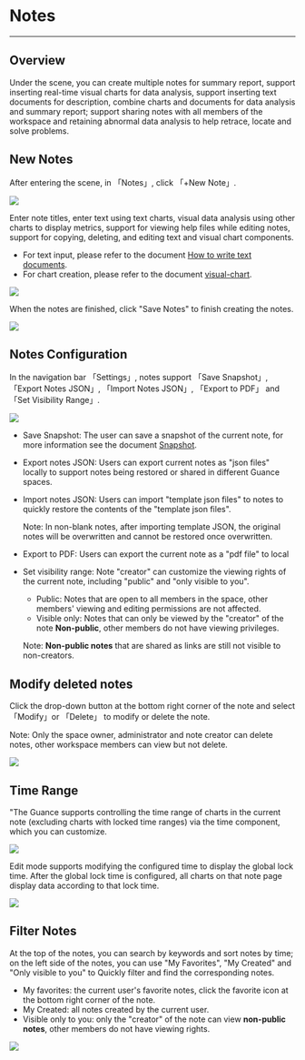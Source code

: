 # Notes
---

## Overview

Under the scene, you can create multiple notes for summary report, support inserting real-time visual charts for data analysis, support inserting text documents for description, combine charts and documents for data analysis and summary report; support sharing notes with all members of the workspace and retaining abnormal data analysis to help retrace, locate and solve problems.

## New Notes 

After entering the scene, in 「Notes」, click 「+New Note」.

![](img/notebook.png)

Enter note titles, enter text using text charts, visual data analysis using other charts to display metrics, support for viewing help files while editing notes, support for copying, deleting, and editing text and visual chart components.

- For text input, please refer to the document [How to write text documents](../others/write-text.md).
- For chart creation, please refer to the document [visual-chart](visual-chart/index.md).

![](img/1.notebook_1.png)

When the notes are finished, click "Save Notes" to finish creating the notes.

![](img/1.notebook_2.png)

## Notes Configuration 

In the navigation bar 「Settings」, notes support 「Save Snapshot」, 「Export Notes JSON」, 「Import Notes JSON」, 「Export to PDF」 and 「Set Visibility Range」.

![](img/1.notebook_3.png)

- Save Snapshot: The user can save a snapshot of the current note, for more information see the document [Snapshot](../management/snapshot.md).

- Export notes JSON: Users can export current notes as "json files" locally to support notes being restored or shared in different Guance spaces.

- Import notes JSON: Users can import "template json files" to notes to quickly restore the contents of the "template json files".

  Note: In non-blank notes, after importing template JSON, the original notes will be overwritten and cannot be restored once overwritten.

  

- Export to PDF: Users can export the current note as a "pdf file" to local

  

- Set visibility range: Note "creator" can customize the viewing rights of the current note, including "public" and "only visible to you".

  - Public: Notes that are open to all members in the space, other members' viewing and editing permissions are not affected.
  - Visible only: Notes that can only be viewed by the "creator" of the note **Non-public**, other members do not have viewing privileges.

  Note: **Non-public notes** that are shared as links are still not visible to non-creators.

  

## Modify deleted notes

Click the drop-down button at the bottom right corner of the note and select 「Modify」or 「Delete」 to modify or delete the note.

Note: Only the space owner, administrator and note creator can delete notes, other workspace members can view but not delete.

![](img/notebook001.png)

## Time Range

"The Guance supports controlling the time range of charts in the current note (excluding charts with locked time ranges) via the time component, which you can customize.

![](img/z1.png)

Edit mode supports modifying the configured time to display the global lock time. After the global lock time is configured, all charts on that note page display data according to that lock time.

![](img/note01.png)

## Filter Notes

At the top of the notes, you can search by keywords and sort notes by time; on the left side of the notes, you can use "My Favorites", "My Created" and "Only visible to you" to Quickly filter and find the corresponding notes.

- My favorites: the current user's favorite notes, click the favorite icon at the bottom right corner of the note.
- My Created: all notes created by the current user.
- Visible only to you: only the "creator" of the note can view **non-public notes**, other members do not have viewing rights.

![](img/notebook.png)

